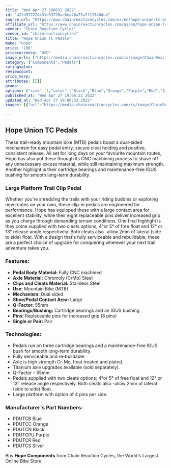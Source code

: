 ```yaml
---
title: "Wed Apr 27 190632 2022"
id: "42fd972224c31e53728ac6ea40a75a7f11548dc4"
source_url: "https://www.chainreactioncycles.com/us/en/hope-union-tc-pedals/rp-prod209640"
affiliate_url: "https://www.chainreactioncycles.com/us/en/hope-union-tc-pedals/rp-prod209640"
vendor: "Chain Reaction Cycles"
vendor_id: "chainreactioncycles"
title: "Hope Union TC Pedals"
make: "Hope"
price: "190"
pricecurrency: "USD"
image_urls: ["https://media.chainreactioncycles.com/is/image/ChainReactionCycles/prod209640_Black_NE_01?wid=500&hei=505"]
category: ["Components","Pedals"]
ratingvalue: 
reviewcount: 
price_msrp: 
attributes: [[]]
grams: 
options: {"size":[],"color":["Black","Blue","Orange","Purple","Red","Silver"]}
published_at: "Wed Apr 27 19:06:32 2022"
updated_at: "Wed Apr 27 19:06:32 2022"
images: [{"url":"https://media.chainreactioncycles.com/is/image/ChainReactionCycles/prod209640_Black_NE_01?wid=500&hei=505","path":"full/d9e40fc85d815057d86ee712c385d324fb017d55.jpg","checksum":"ca25879c5304dbbfaee9cd80c2275eb7","status":"downloaded"}]

---
```

<h2 class="from-description-field">Hope Union TC Pedals</h2>
<p>These trail-ready mountain bike (MTB) pedals boast a dual-sided mechanism for easy pedal entry, secure cleat holding and positive, consistent release. All set for long days on your favourite mountain routes, Hope has also put these through its CNC machining process to shave off any unnecessary excess material, while still maintaining maximum strength. Another highlight is their cartridge bearings and maintenance-free IGUS bushing for smooth long-term durability.</p>

<h3>Large Platform Trail Clip Pedal</h3>

<p>Whether you're shredding the trails with your riding buddies or exploring new routes on your own, these clip-in pedals are engineered for performance. Hope has equipped these with a large contact area for excellent stability, while their eight replaceable pins deliver increased grip as you charge through demanding terrain conditions. One final highlight is they come supplied with two cleats options; 4°or 5° of free float and 12° or 13° release angle respectively. Both cleats also -allow 2mm of lateral (side to side) float. With a design that's fully serviceable and rebuildable, these are a perfect choice of upgrade for conquering wherever your next trail adventure takes you.</p>

<h3>Features:</h3>
<ul>
              <li><strong>Pedal Body Material:</strong> Fully CNC machined</li>
	          <li><strong>Axle Material:</strong> Chromoly (CrMo) Steel</li>
	          <li><strong>Clips and Cleats Material:</strong> Stainless Steel</li>
	          <li><strong>Use:</strong> Mountain Bike (MTB)</li>
	          <li><strong>Mechanism:</strong> Dual sided</li>
	          <li><strong>Shoe/Pedal Contact Area:</strong> Large</li>
	          <li><strong>Q-Factor:</strong> 55mm</li>
	          <li><strong>Bearings/Bushing:</strong> Cartridge bearings and an IGUS bushing</li>
	          <li><strong>Pins:</strong> Replaceable pins for increased grip (8 pins)</li>
	          <li><strong>Single or Pair:</strong> Pair</li>
</ul>

<h3>Technologies:</h3>
<ul>
              <li>Pedals run on three cartridge bearings and a maintenance-free IGUS bush for smooth long-term durability.</li>
	          <li>Fully serviceable and re-buildable.</li>
	          <li>Axle is high strength Cr-Mo, heat treated and plated.</li>
	          <li>Titanium axle upgrades available (sold separately).</li>
	          <li>Q-Factor – 55mm.</li>
	          <li>Pedals supplied with two cleats options; 4°or 5° of free float and 12° or 13° release angle respectively. Both cleats also -allow 2mm of lateral (side to side) float.</li>
	          <li>Large platform with option of 4 pins per side.</li>
</ul>

<h3>Manufacturer's Part Numbers:</h3>
<ul>
              <li>PDUTCB Blue</li>
	          <li>PDUTCC Orange</li>
	          <li>PDUTCN Black</li>
	          <li>PDUTCPU Purple</li>
	          <li>PDUTCR Red</li>
	          <li>PDUTCS Silver</li>
</ul>

<p class="from-description-field">Buy <strong>Hope Components</strong> from Chain Reaction Cycles, the World's Largest Online Bike Store.</p>
